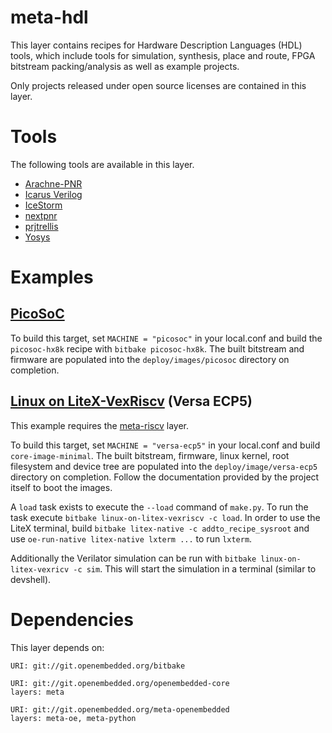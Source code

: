 # meta-hdl

This layer contains recipes for Hardware Description Languages (HDL) tools,
which include tools for simulation, synthesis, place and route, FPGA bitstream
packing/analysis as well as example projects.

Only projects released under open source licenses are contained in this layer.

# Tools

The following tools are available in this layer.

* [Arachne-PNR](https://github.com/cseed/arachne-pnr)
* [Icarus Verilog](http://iverilog.icarus.com/)
* [IceStorm](http://www.clifford.at/icestorm/)
* [nextpnr](https://github.com/YosysHQ/nextpnr)
* [prjtrellis](https://github.com/SymbiFlow/prjtrellis)
* [Yosys](http://www.clifford.at/yosys/)

# Examples

## [PicoSoC](https://github.com/cliffordwolf/picorv32/tree/master/picosoc)

To build this target, set `MACHINE = "picosoc"` in your local.conf and build the
`picosoc-hx8k` recipe with `bitbake picosoc-hx8k`. The built bitstream and
firmware are populated into the `deploy/images/picosoc` directory on completion.

## [Linux on LiteX-VexRiscv](https://github.com/litex-hub/linux-on-litex-vexriscv) (Versa ECP5)

This example requires the [meta-riscv](https://github.com/riscv/meta-riscv) layer.

To build this target, set `MACHINE = "versa-ecp5"` in your local.conf and build
`core-image-minimal`. The built bitstream, firmware, linux kernel, root
filesystem and device tree are populated into the `deploy/image/versa-ecp5`
directory on completion. Follow the documentation provided by the project itself
to boot the images.

A `load` task exists to execute the `--load` command of `make.py`. To run the
task execute `bitbake linux-on-litex-vexriscv -c load`. In order to use the
LiteX terminal, build `bitbake litex-native -c addto_recipe_sysroot` and use
`oe-run-native litex-native lxterm ...` to run `lxterm`.

Additionally the Verilator simulation can be run with `bitbake
linux-on-litex-vexricv -c sim`. This will start the simulation in a
terminal (similar to devshell).

# Dependencies

This layer depends on:

	URI: git://git.openembedded.org/bitbake

	URI: git://git.openembedded.org/openembedded-core
	layers: meta

	URI: git://git.openembedded.org/meta-openembedded
	layers: meta-oe, meta-python

